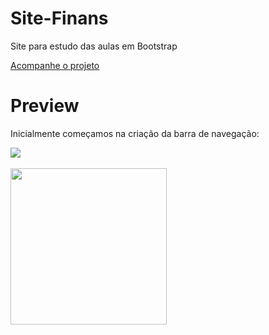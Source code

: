 # Site-Finans

Site para estudo das aulas em Bootstrap

<a href = "https://rodrigoalvesf.github.io/Site-Finans/"> Acompanhe o projeto </a>

# Preview

Inicialmente começamos na criação da barra de navegação:

  <img src = "https://i.imgur.com/94rRJ8W.jpg">

<br>
<br>

  <img src = "https://media.istockphoto.com/id/1192686067/zh/%E5%90%91%E9%87%8F/%E5%9C%A8%E7%B4%85%E8%89%B2%E5%9C%93%E5%BD%A2%E8%83%8C%E6%99%AF%E4%B8%8A%E7%B9%BC%E7%BA%8C%E6%89%8B%E5%AF%AB%E6%A8%99%E9%A1%8C%E8%88%8A%E9%9B%BB%E5%BD%B1%E5%9C%88%E7%B5%90%E6%9D%9F%E8%9E%A2%E5%B9%95%E5%90%91%E9%87%8F%E5%BA%AB%E5%AD%98%E5%9C%96.jpg?s=612x612&w=0&k=20&c=mDJUmwUj_mnWHfRdUIrfwSTLl00Opz8X3ME1LJa2zkk=" width="250px">
